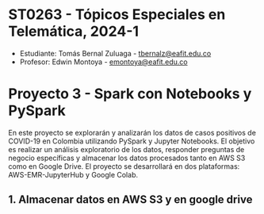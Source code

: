 # ST0263 - Tópicos Especiales en Telemática, 2024-1

* Estudiante: Tomás Bernal Zuluaga - tbernalz@eafit.edu.co
* Profesor: Edwin Montoya - emontoya@eafit.edu.co

# Proyecto 3 - Spark con Notebooks y PySpark

En este proyecto se explorarán y analizarán los datos de casos positivos de COVID-19 en Colombia utilizando PySpark y Jupyter Notebooks. El objetivo es realizar un análisis exploratorio de los datos, responder preguntas de negocio específicas y almacenar los datos procesados tanto en AWS S3 como en Google Drive. El proyecto se desarrollará en dos plataformas: AWS-EMR-JupyterHub y Google Colab.


## 1. Almacenar datos en AWS S3 y en google drive


